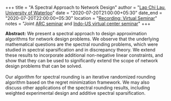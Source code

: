 +++
title = "A Spectral Approach to Network Design"
author = "<a href="https://cs.uwaterloo.ca/~lapchi/" target="_blank">Lap Chi Lau, University of Waterloo</a>"
date = "2020-07-20T21:00:00+05:30"
date_end = "2020-07-20T22:00:00+05:30"
location = "<a href="https://bluejeans.com/s/FnVp0J4jM@B/" target="_blank">Recording: Virtual Seminar</a>"
notes = "Joint <a href = "http://www.arc.gatech.edu/" target = "_blank">ARC seminar</a> and <a href='https://polyalg.csa.iisc.ac.in/'>Indo-US virtual center seminar</a>"
+++

<b>Abstract:</b>
We present a spectral approach to design approximation algorithms for network design problems.  We observe
that the underlying mathematical questions are the spectral rounding problems, which were studied in spectral
sparsification and in discrepancy theory.  We extend these results to incorporate additional non-negative linear
constraints, and show that they can be used to significantly extend the scope of network design problems that can
be solved.
<br><br>
Our algorithm for spectral rounding is an iterative randomized rounding algorithm based on the regret minimization
framework.  We may also discuss other applications of the spectral rounding results, including weighted experimental
design and additive spectral sparsification.

